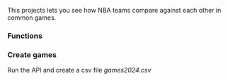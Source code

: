 This projects lets you see how NBA teams compare against each other in common games. 

### Functions 

### Create games 
Run the API and create a csv file *games2024.csv*
